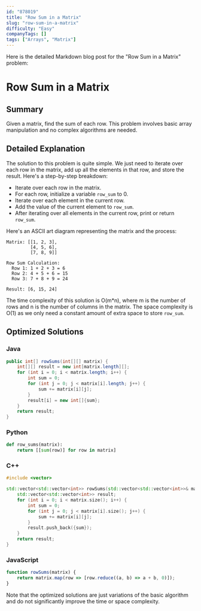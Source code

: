 ```yaml
---
id: "878019"
title: "Row Sum in a Matrix"
slug: "row-sum-in-a-matrix"
difficulty: "Easy"
companyTags: []
tags: ["Arrays", "Matrix"]
---
```


Here is the detailed Markdown blog post for the "Row Sum in a Matrix" problem:

# Row Sum in a Matrix
## Summary
Given a matrix, find the sum of each row. This problem involves basic array manipulation and no complex algorithms are needed.

## Detailed Explanation
The solution to this problem is quite simple. We just need to iterate over each row in the matrix, add up all the elements in that row, and store the result. Here's a step-by-step breakdown:

* Iterate over each row in the matrix.
* For each row, initialize a variable `row_sum` to 0.
* Iterate over each element in the current row.
* Add the value of the current element to `row_sum`.
* After iterating over all elements in the current row, print or return `row_sum`.

Here's an ASCII art diagram representing the matrix and the process:
```
Matrix: [[1, 2, 3],
         [4, 5, 6],
         [7, 8, 9]]

Row Sum Calculation:
  Row 1: 1 + 2 + 3 = 6
  Row 2: 4 + 5 + 6 = 15
  Row 3: 7 + 8 + 9 = 24

Result: [6, 15, 24]
```
The time complexity of this solution is O(m*n), where m is the number of rows and n is the number of columns in the matrix. The space complexity is O(1) as we only need a constant amount of extra space to store `row_sum`.

## Optimized Solutions

### Java
```java
public int[] rowSums(int[][] matrix) {
    int[][] result = new int[matrix.length][];
    for (int i = 0; i < matrix.length; i++) {
        int sum = 0;
        for (int j = 0; j < matrix[i].length; j++) {
            sum += matrix[i][j];
        }
        result[i] = new int[]{sum};
    }
    return result;
}
```

### Python
```python
def row_sums(matrix):
    return [[sum(row)] for row in matrix]
```

### C++
```cpp
#include <vector>

std::vector<std::vector<int>> rowSums(std::vector<std::vector<int>>& matrix) {
    std::vector<std::vector<int>> result;
    for (int i = 0; i < matrix.size(); i++) {
        int sum = 0;
        for (int j = 0; j < matrix[i].size(); j++) {
            sum += matrix[i][j];
        }
        result.push_back({sum});
    }
    return result;
}
```

### JavaScript
```javascript
function rowSums(matrix) {
    return matrix.map(row => [row.reduce((a, b) => a + b, 0)]);
}
```
Note that the optimized solutions are just variations of the basic algorithm and do not significantly improve the time or space complexity.